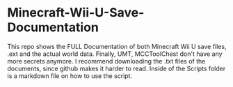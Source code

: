 # Minecraft-Wii-U-Save-Documentation
This repo shows the FULL Documentation of both Minecraft Wii U save files, .ext and the actual world data. Finally, UMT, MCCToolChest don't have any more secrets anymore.
I recommend downloading the .txt files of the documents, since github makes it harder to read.
Inside of the Scripts folder is a markdown file on how to use the script.
